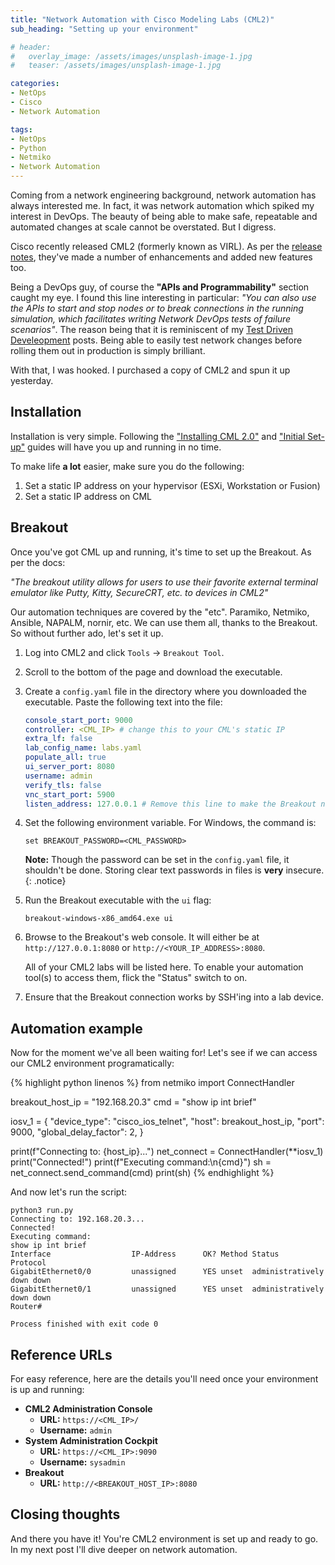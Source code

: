 ```yaml
---
title: "Network Automation with Cisco Modeling Labs (CML2)"
sub_heading: "Setting up your environment"

# header:
#   overlay_image: /assets/images/unsplash-image-1.jpg
#   teaser: /assets/images/unsplash-image-1.jpg

categories:
- NetOps
- Cisco
- Network Automation

tags:
- NetOps
- Python
- Netmiko
- Network Automation
---
```


Coming from a network engineering background, network automation has always interested me. In fact, it was network automation which spiked my interest in DevOps. The beauty of being able to make safe, repeatable and automated changes at scale cannot be overstated. But I digress.

Cisco recently released CML2 (formerly known as VIRL). As per the [release notes](https://www.cisco.com/c/en/us/td/docs/cloud_services/cisco_modeling_labs/v200/release/notes/b_cml_release_notes_2-0/m_overview.html), they've made a number of enhancements and added new features too. 

Being a DevOps guy, of course the **"APIs and Programmability"** section caught my eye. I found this line interesting in particular: _"You can also use the APIs to start and stop nodes or to break connections in the running simulation, which facilitates writing Network DevOps tests of failure scenarios"_. The reason being that it is reminiscent of my [Test Driven Develeopment](/tags/#tdd) posts. Being able to easily test network changes before rolling them out in production is simply brilliant. 

With that, I was hooked. I purchased a copy of CML2 and spun it up yesterday.

## Installation

Installation is very simple. Following the ["Installing CML 2.0"](https://www.cisco.com/c/en/us/td/docs/cloud_services/cisco_modeling_labs/v200/quick/start/b_cml_quick_start_2-0/m_deploy_and_configure.html) and ["Initial Set-up"](https://www.cisco.com/c/en/us/td/docs/cloud_services/cisco_modeling_labs/v200/quick/start/b_cml_quick_start_2-0/m_initial_configuration.html) guides will have you up and running in no time.

To make life **a lot** easier, make sure you do the following:
1. Set a static IP address on your hypervisor (ESXi, Workstation or Fusion)
2. Set a static IP address on CML

## Breakout

Once you've got CML up and running, it's time to set up the Breakout. As per the docs:

_"The breakout utility allows for users to use their favorite external terminal emulator like Putty, Kitty, SecureCRT, etc. to devices in CML2"_

Our automation techniques are covered by the "etc". Paramiko, Netmiko, Ansible, NAPALM, nornir, etc. We can use them all, thanks to the Breakout. So without further ado, let's set it up.

1. Log into CML2 and click `Tools` -> `Breakout Tool`. 
2. Scroll to the bottom of the page and download the executable.
3. Create a `config.yaml` file in the directory where you downloaded the executable. Paste the following text into the file:
    ```yaml
    console_start_port: 9000
    controller: <CML_IP> # change this to your CML's static IP
    extra_lf: false
    lab_config_name: labs.yaml
    populate_all: true
    ui_server_port: 8080
    username: admin
    verify_tls: false
    vnc_start_port: 5900
    listen_address: 127.0.0.1 # Remove this line to make the Breakout network accessible 
    ``` 

4. Set the following environment variable. For Windows, the command is:

    ```
    set BREAKOUT_PASSWORD=<CML_PASSWORD>
    ```

    **Note:** Though the password can be set in the `config.yaml` file, it shouldn't be done. Storing clear text passwords in files is **very** insecure. 
    {: .notice}
  
5. Run the Breakout executable with the `ui` flag:

    ```
    breakout-windows-x86_amd64.exe ui
    ```

6. Browse to the Breakout's web console. It will either be at `http://127.0.0.1:8080` or `http://<YOUR_IP_ADDRESS>:8080`.
  
    All of your CML2 labs will be listed here. To enable your automation tool(s) to access them, flick the "Status" switch to on.   

7. Ensure that the Breakout connection works by SSH'ing into a lab device. 

## Automation example

Now for the moment we've all been waiting for! Let's see if we can access our CML2 environment programatically:

{% highlight python linenos %}
from netmiko import ConnectHandler

breakout_host_ip = "192.168.20.3"
cmd = "show ip int brief"

iosv_1 = {
    "device_type": "cisco_ios_telnet",
    "host": breakout_host_ip,
    "port": 9000,
    "global_delay_factor": 2,
}

print(f"Connecting to: {host_ip}...")
net_connect = ConnectHandler(**iosv_1)
print("Connected!")
print(f"Executing command:\n{cmd}")
sh = net_connect.send_command(cmd)
print(sh)
{% endhighlight %}

And now let's run the script:

```
python3 run.py
Connecting to: 192.168.20.3...
Connected!
Executing command:
show ip int brief
Interface                  IP-Address      OK? Method Status                Protocol
GigabitEthernet0/0         unassigned      YES unset  administratively down down    
GigabitEthernet0/1         unassigned      YES unset  administratively down down    
Router#

Process finished with exit code 0
```

## Reference URLs

For easy reference, here are the details you'll need once your environment is up and running:

* **CML2 Administration Console**
  * **URL:** `https://<CML_IP>/`
  * **Username:** `admin`
* **System Administration Cockpit**
  * **URL:** `https://<CML_IP>:9090`
  * **Username:** `sysadmin`
* **Breakout**
  * **URL:** `http://<BREAKOUT_HOST_IP>:8080`

## Closing thoughts

And there you have it! You're CML2 environment is set up and ready to go. In my next post I'll dive deeper on network automation.